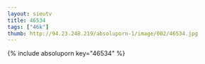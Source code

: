 ```yaml
--- 
layout: sieutv
title: 46534
tags: ["46k"]
thumb: http://94.23.248.219/absoluporn-1/image/002/46534.jpg
---
```

{% include absoluporn key="46534" %} 
